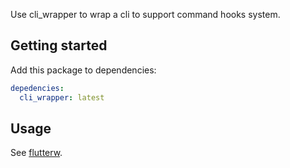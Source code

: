 <!-- 
This README describes the package. If you publish this package to pub.dev,
this README's contents appear on the landing page for your package.

For information about how to write a good package README, see the guide for
[writing package pages](https://dart.dev/guides/libraries/writing-package-pages). 

For general information about developing packages, see the Dart guide for
[creating packages](https://dart.dev/guides/libraries/create-library-packages)
and the Flutter guide for
[developing packages and plugins](https://flutter.dev/developing-packages). 
-->

Use cli_wrapper to wrap a cli to support command hooks system.

## Getting started

Add this package to dependencies:
``` yaml
depedencies:
  cli_wrapper: latest
```

## Usage

See [flutterw](https://pub.dev/packages/flutterw).
